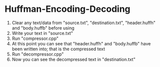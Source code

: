 # Huffman-Encoding-Decoding

1. Clear any text/data from "source.txt", "destination.txt", "header.huffh" and "body.huffb" before using
2. Write your text in "source.txt"
3. Run "compressor.cpp"
4. At this point you can see that "header.huffh" and "body.huffb" have been written into; that is the compressed text
5. Run "decompressor.cpp"
6. Now you can see the decompressed text in "destination.txt"
